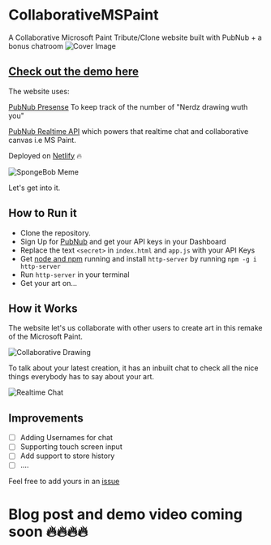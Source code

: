# CollaborativeMSPaint
A Collaborative Microsoft Paint Tribute/Clone website built with PubNub + a bonus chatroom
![Cover Image](https://i.imgur.com/oYTdKnC.png)
## [Check out the demo here](https://ms-paint-collab.netlify.com/)

The website uses:

[PubNub Presense](https://www.pubnub.com/products/presence/) To keep track of the number of "Nerdz drawing wuth you" 

[PubNub Realtime API](https://www.chartjs.org/) which powers that realtime chat and collaborative canvas i.e MS Paint. 

Deployed on [Netlify](https://www.netlify.com/) 🔥

![SpongeBob Meme](https://media.tenor.com/images/7b835f56d678b25c0b9132e1435b7d0b/tenor.gif)

Let's get into it.

## How to Run it 

- Clone the repository.
- Sign Up for [PubNub](https://www.pubnub.com/) and get your API keys in your Dashboard
- Replace the text `<secret>` in `index.html` and `app.js` with your API Keys
- Get [node and npm](https://docs.npmjs.com/downloading-and-installing-node-js-and-npm) running and install `http-server` by running `npm -g i http-server` 
- Run `http-server` in your terminal
- Get your art on...

## How it Works 
The website let's us collaborate with other users to create art in this remake of the Microsoft Paint.

![Collaborative Drawing](https://i.imgur.com/pgv06Zi.gif)

To talk about your latest creation, it has an inbuilt chat to check all the nice things everybody has to say about your art.

![Realtime Chat](https://i.imgur.com/kMO6og7.gif)

## Improvements

- [ ] Adding Usernames for chat
- [ ] Supporting touch screen input
- [ ] Add support to store history
- [ ] ....

Feel free to add yours in an [issue](https://github.com/malgamves/CollaborativeMSPaint/issues)

# Blog post and demo video coming soon 🔥🔥🔥🔥


  

